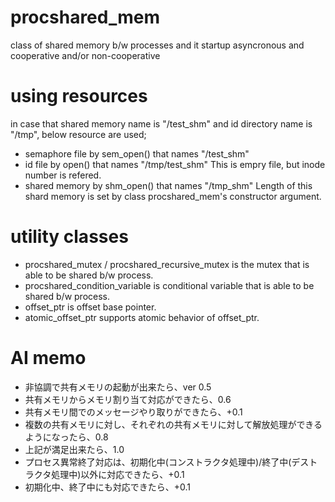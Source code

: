 # procshared_mem
 class of shared memory b/w processes and it startup asyncronous and cooperative and/or non-cooperative

# using resources
 in case that shared memory name is "/test_shm" and id directory name is "/tmp", below resource are used;
 * semaphore file by sem_open() that names "/test_shm"
 * id file by open() that names "/tmp/test_shm"  This is empry file, but inode number is refered.
 * shared memory by shm_open() that names "/tmp_shm"  Length of this shard memory is set by class procshared_mem's constructor argument.

# utility classes
 * procshared_mutex / procshared_recursive_mutex is the mutex that is able to be shared b/w process.
 * procshared_condition_variable is conditional variable that is able to be shared b/w process.
 * offset_ptr is offset base pointer.
 * atomic_offset_ptr supports atomic behavior of offset_ptr.

# AI memo
* 非協調で共有メモリの起動が出来たら、ver 0.5
* 共有メモリからメモリ割り当て対応ができたら、0.6
* 共有メモリ間でのメッセージやり取りができたら、+0.1
* 複数の共有メモリに対し、それぞれの共有メモリに対して解放処理ができるようになったら、0.8
* 上記が満足出来たら、1.0
* プロセス異常終了対応は、初期化中(コンストラクタ処理中)/終了中(デストラクタ処理中)以外に対応できたら、+0.1
* 初期化中、終了中にも対応できたら、+0.1
